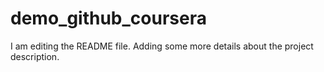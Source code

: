 # demo_github_coursera

I am editing the README file. Adding some more details about the project description.
